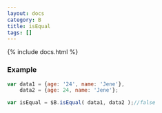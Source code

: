 ```yaml
---
layout: docs
category: B
title: isEqual
tags: []
---
```


{% include docs.html %}

### Example
```js
var data1 = {age: '24', name: 'Jene'},
    data2 = {age: 24, name: 'Jene'};

var isEqual = $B.isEqual( data1, data2 );//false
```